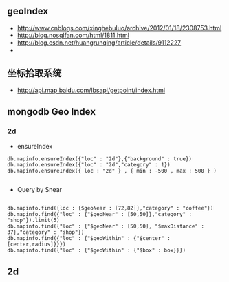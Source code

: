 ## geoIndex


* <http://www.cnblogs.com/xinghebuluo/archive/2012/01/18/2308753.html>
* <http://blog.nosqlfan.com/html/1811.html>
* <http://blog.csdn.net/huangrunqing/article/details/9112227>
* 

## 坐标拾取系统

* <http://api.map.baidu.com/lbsapi/getpoint/index.html>


## mongodb Geo Index


### 2d


* ensureIndex

```
db.mapinfo.ensureIndex({"loc" : "2d"},{"background" : true})
db.mapinfo.ensureIndex({"loc" : "2d","category" : 1})                                                        
db.mapinfo.ensureIndex({ loc : "2d" } , { min : -500 , max : 500 } )  


```


* Query by $near

```

db.mapinfo.find({loc : {$geoNear : [72,82]},"category" : "coffee"})
db.mapinfo.find({"loc" : {"$geoNear" : [50,50]},"category" : "shop"}).limit(5)
db.mapinfo.find({"loc" : {"$geoNear" : [50,50], "$maxDistance" : 37},"category" : "shop"})
db.mapinfo.find({"loc" : {"$geoWithin" : {"$center" : [center,radius]}}})
db.mapinfo.find({"loc" : {"$geoWithin" : {"$box" : box}}})

```

## 2d 